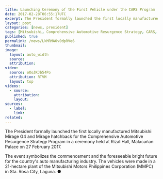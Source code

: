 ```yaml
---
title: Launching Ceremony of the First Vehicle under the CARS Program
date: 2017-02-28T06:55:17UTC
excerpt: The President formally launched the first locally manufactured Mitsubishi Mirage G4 for the Comprehensive Automotive Resurgence Strategy Program in a ceremony held at Rizal Hall, Malacañan Palace on 27 February 2017.
layout: post
categories: [news, president]
tags: [Mitsubishi, Comprehensive Automotive Resurgence Strategy, CARS, Mitsubishi Motors Philippines Corporation, MMPC]
published: true
permalink: /news/LkMRMAOv0dpRVe6
thumbnail:
image:
  layout: auto_width
  source: 
  attribution: 
video:
  source: oOoJKJb54Po
  attribution: RTVM
  layout: top
videos:
  - source: 
    attribution: 
    layout: 
sources:
  - label:
    link:
related:
---
```


The President formally launched the first locally manufactured Mitsubishi Mirage G4 and Mirage hatchback for the Comprehensive Automotive Resurgence Strategy Program in a ceremony held at Rizal Hall, Malacañan Palace on 27 February 2017.

The event symbolizes the commencement and the foreseeable bright future for the country's auto manufacturing industry. The vehicles were made in a 21-hectare plant of the Mitsubishi Motors Philippines Corporation (MMPC) in Sta. Rosa City, Laguna.
&#x25cf;
